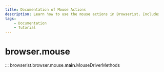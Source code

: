 ```yaml
---
title: Documentation of Mouse Actions
description: Learn how to use the mouse actions in Browserist. Includes code examples for beginners and advanced users for web scraping and browser automation.
tags:
    - Documentation
    - Tutorial
---
```


# browser.mouse

::: browserist.browser.mouse.__main__.MouseDriverMethods
